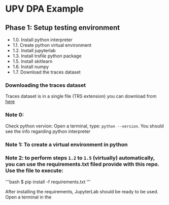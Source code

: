# UPV DPA Example

## Phase 1: Setup testing environment

- 1.0. Install python interpreter
- 1.1. Create python virtual environment
- 1.2. Install jupyterlab
- 1.3. Install trsfile python package
- 1.5. Install skitlearn
- 1.6. Install numpy
- 1.7. Download the traces dataset

### Downloading the traces dataset
Traces dataset is in a single file (TRS extension) you can download from [here](https://drive.google.com/file/d/1_N0S6lUC7ndGdgzkv1_9tVi0OznOmJVM/view?usp=sharing)

### Note 0: 
Check python vervion: Open a terminal, type: `python --version`. You should see the info regarding python interpreter
### Note 1: To create a virtual environment in python

### Note 2: to perform steps `1.2` to `1.5` (virtually) automatically, you can use the requirements.txt filed provide with this repo. Use the file to execute:

'''bash
$ pip install -f requirements.txt
'''

After installing the requirements, JupyterLab should be ready to be used. Open a terminal in the 